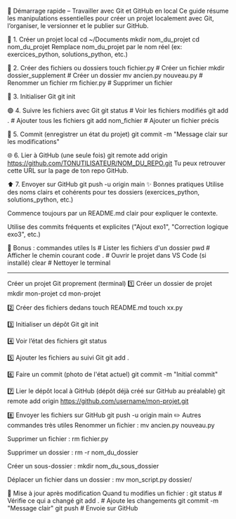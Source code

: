 🚀 Démarrage rapide – Travailler avec Git et GitHub en local
Ce guide résume les manipulations essentielles pour créer un projet localement avec Git, l’organiser, le versionner et le publier sur GitHub.

📁 1. Créer un projet local
cd ~/Documents
mkdir nom_du_projet
cd nom_du_projet
Remplace nom_du_projet par le nom réel (ex: exercices_python, solutions_python, etc.)

📝 2. Créer des fichiers ou dossiers
touch fichier.py           # Créer un fichier
mkdir dossier_supplement   # Créer un dossier
mv ancien.py nouveau.py    # Renommer un fichier
rm fichier.py              # Supprimer un fichier

🧠 3. Initialiser Git
git init

🟢 4. Suivre les fichiers avec Git
git status                     # Voir les fichiers modifiés
git add .                      # Ajouter tous les fichiers
git add nom_fichier            # Ajouter un fichier précis

💬 5. Commit (enregistrer un état du projet)
git commit -m "Message clair sur les modifications"

🌐 6. Lier à GitHub (une seule fois)
git remote add origin https://github.com/TONUTILISATEUR/NOM_DU_REPO.git
Tu peux retrouver cette URL sur la page de ton repo GitHub.

⬆️ 7. Envoyer sur GitHub
git push -u origin main
✨ Bonnes pratiques
Utilise des noms clairs et cohérents pour tes dossiers (exercices_python, solutions_python, etc.)

Commence toujours par un README.md clair pour expliquer le contexte.

Utilise des commits fréquents et explicites ("Ajout exo1", "Correction logique exo3", etc.)

🧰 Bonus : commandes utiles
ls                  # Lister les fichiers d'un dossier
pwd                 # Afficher le chemin courant
code .              # Ouvrir le projet dans VS Code (si installé)
clear               # Nettoyer le terminal

---

Créer un projet Git proprement (terminal)
1️⃣ Créer un dossier de projet
mkdir mon-projet
cd mon-projet

2️⃣ Créer des fichiers dedans
touch README.md
touch xx.py

3️⃣ Initialiser un dépôt Git
git init

4️⃣ Voir l’état des fichiers
git status

5️⃣ Ajouter les fichiers au suivi Git
git add .

6️⃣ Faire un commit (photo de l'état actuel)
git commit -m "Initial commit"

7️⃣ Lier le dépôt local à GitHub
(dépôt déjà créé sur GitHub au préalable)
git remote add origin https://github.com/username/mon-projet.git

8️⃣ Envoyer les fichiers sur GitHub
git push -u origin main
✏️ Autres commandes très utiles
Renommer un fichier :
mv ancien.py nouveau.py

Supprimer un fichier :
rm fichier.py

Supprimer un dossier :
rm -r nom_du_dossier

Créer un sous-dossier :
mkdir nom_du_sous_dossier

Déplacer un fichier dans un dossier :
mv mon_script.py dossier/

🔄 Mise à jour après modification
Quand tu modifies un fichier :
git status           # Vérifie ce qui a changé
git add .            # Ajoute les changements
git commit -m "Message clair"
git push             # Envoie sur GitHub
